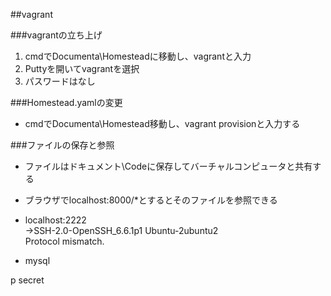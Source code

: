 ##vagrant

###vagrantの立ち上げ
1. cmdでDocumenta\Homesteadに移動し、vagrantと入力
2. Puttyを開いてvagrantを選択
3. パスワードはなし

###Homestead.yamlの変更
* cmdでDocumenta\Homestead移動し、vagrant provisionと入力する

###ファイルの保存と参照
* ファイルはドキュメント\Codeに保存してバーチャルコンピュータと共有する
* ブラウザでlocalhost:8000/*とするとそのファイルを参照できる
* localhost:2222  
  ->SSH-2.0-OpenSSH_6.6.1p1 Ubuntu-2ubuntu2  
    Protocol mismatch.
	
* mysql
 
 p secret
